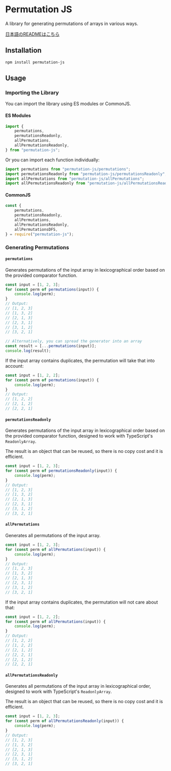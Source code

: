 # Permutation JS

A library for generating permutations of arrays in various ways.

[日本語のREADMEはこちら](./README.ja.md)

## Installation

```sh
npm install permutation-js
```

## Usage

### Importing the Library

You can import the library using ES modules or CommonJS.

#### ES Modules

```javascript
import {
	permutations,
	permutationsReadonly,
	allPermutations,
	allPermutationsReadonly,
} from "permutation-js";
```

Or you can import each function individually:

```javascript
import permutations from "permutation-js/permutations";
import permutationsReadonly from "permutation-js/permutationsReadonly";
import allPermutations from "permutation-js/allPermutations";
import allPermutationsReadonly from "permutation-js/allPermutationsReadonly";
```

#### CommonJS

```javascript
const {
	permutations,
	permutationsReadonly,
	allPermutations,
	allPermutationsReadonly,
	allPermutationsDFS,
} = require("permutation-js");
```

### Generating Permutations

#### `permutations`

Generates permutations of the input array in lexicographical order based on the provided comparator function.

```javascript
const input = [1, 2, 3];
for (const perm of permutations(input)) {
	console.log(perm);
}
// Output:
// [1, 2, 3]
// [1, 3, 2]
// [2, 1, 3]
// [2, 3, 1]
// [3, 1, 2]
// [3, 2, 1]

// Alternatively, you can spread the generator into an array
const result = [...permutations(input)];
console.log(result);
```

If the input array contains duplicates, the permutation will take that into account:

```javascript
const input = [1, 2, 2];
for (const perm of permutations(input)) {
	console.log(perm);
}
// Output:
// [1, 2, 2]
// [2, 1, 2]
// [2, 2, 1]
```

#### `permutationsReadonly`

Generates permutations of the input array in lexicographical order based on the provided comparator function, designed to work with TypeScript's `ReadonlyArray`.

The result is an object that can be reused, so there is no copy cost and it is efficient.

```javascript
const input = [1, 2, 3];
for (const perm of permutationsReadonly(input)) {
	console.log(perm);
}
// Output:
// [1, 2, 3]
// [1, 3, 2]
// [2, 1, 3]
// [2, 3, 1]
// [3, 1, 2]
// [3, 2, 1]
```

#### `allPermutations`

Generates all permutations of the input array.

```javascript
const input = [1, 2, 3];
for (const perm of allPermutations(input)) {
	console.log(perm);
}
// Output:
// [1, 2, 3]
// [1, 3, 2]
// [2, 1, 3]
// [2, 3, 1]
// [3, 1, 2]
// [3, 2, 1]
```

If the input array contains duplicates, the permutation will not care about that:

```javascript
const input = [1, 2, 2];
for (const perm of allPermutations(input)) {
	console.log(perm);
}
// Output:
// [1, 2, 2]
// [1, 2, 2]
// [2, 1, 2]
// [2, 2, 1]
// [2, 1, 2]
// [2, 2, 1]
```

#### `allPermutationsReadonly`

Generates all permutations of the input array in lexicographical order, designed to work with TypeScript's `ReadonlyArray`.

The result is an object that can be reused, so there is no copy cost and it is efficient.

```javascript
const input = [1, 2, 3];
for (const perm of allPermutationsReadonly(input)) {
	console.log(perm);
}
// Output:
// [1, 2, 3]
// [1, 3, 2]
// [2, 1, 3]
// [2, 3, 1]
// [3, 1, 2]
// [3, 2, 1]
```
